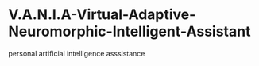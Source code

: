 # V.A.N.I.A-Virtual-Adaptive-Neuromorphic-Intelligent-Assistant
personal artificial intelligence asssistance
